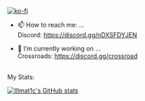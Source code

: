 [![ko-fi](https://ko-fi.com/img/githubbutton_sm.svg)](https://ko-fi.com/M4M2LQLBM)

- 📫 How to reach me: ...<br /> Discord: https://discord.gg/nDXSFDYJEN

- 🔭 I’m currently working on ...<br />
Crossroads: https://discord.gg/crossroad

<br />
My Stats: <br />

[![Illmat1c's GitHub stats](https://github-readme-stats.vercel.app/api?username=mNm-server)](https://github.com/anuraghazra/github-readme-stats)

<!--
**mNm-server/mNm-server** is a ✨ _special_ ✨ repository because its `README.md` (this file) appears on your GitHub profile.

Here are some ideas to get you started:

- 🔭 I’m currently working on ...
- 🌱 I’m currently learning ...
- 👯 I’m looking to collaborate on ...
- 🤔 I’m looking for help with ...
- 💬 Ask me about ...
- 📫 How to reach me: ...
- 😄 Pronouns: ...
- ⚡ Fun fact: ...
-->

